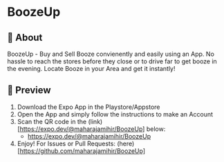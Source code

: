 # BoozeUp

## :calling: About
BoozeUp - Buy and Sell Booze convienently and easily using an App. No hassle to reach the stores before they close or to drive far to get booze in the evening. Locate Booze in your Area and get it instantly!

## :eyes: Preview

1. Download the Expo App in the Playstore/Appstore
2. Open the App and simply follow the instructions to make an Account
3. Scan the QR code in the (link)[https://expo.dev/@maharajamihir/BoozeUp] below:
    - https://expo.dev/@maharajamihir/BoozeUp
4. Enjoy! For Issues or Pull Requests: (here)[https://github.com/maharajamihir/BoozeUp]

